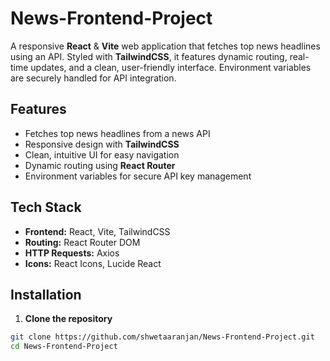 # News-Frontend-Project

A responsive **React** & **Vite** web application that fetches top news headlines using an API. Styled with **TailwindCSS**, it features dynamic routing, real-time updates, and a clean, user-friendly interface. Environment variables are securely handled for API integration.

## Features

- Fetches top news headlines from a news API
- Responsive design with **TailwindCSS**
- Clean, intuitive UI for easy navigation
- Dynamic routing using **React Router**
- Environment variables for secure API key management

## Tech Stack

- **Frontend:** React, Vite, TailwindCSS  
- **Routing:** React Router DOM  
- **HTTP Requests:** Axios  
- **Icons:** React Icons, Lucide React  

## Installation

1. **Clone the repository**
```bash
git clone https://github.com/shwetaaranjan/News-Frontend-Project.git
cd News-Frontend-Project
